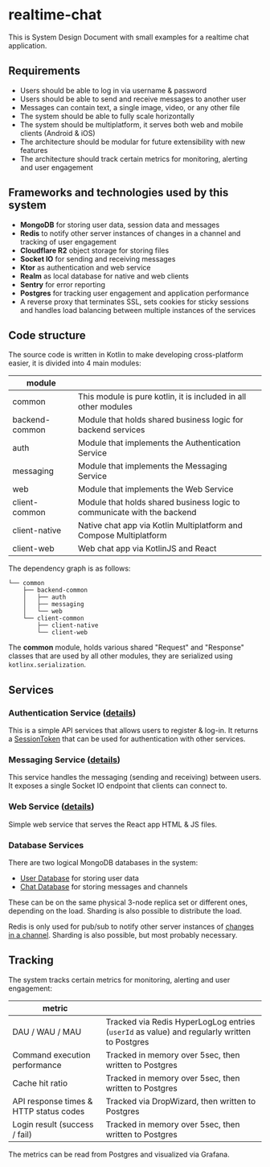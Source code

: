 # realtime-chat

This is System Design Document with small examples for a realtime chat application.

## Requirements

- Users should be able to log in via username & password
- Users should be able to send and receive messages to another user
- Messages can contain text, a single image, video, or any other file
- The system should be able to fully scale horizontally
- The system should be multiplatform, it serves both web and mobile clients (Android & iOS)
- The architecture should be modular for future extensibility with new features
- The architecture should track certain metrics for monitoring, alerting and user engagement

## Frameworks and technologies used by this system

- **MongoDB** for storing user data, session data and messages
- **Redis** to notify other server instances of changes in a channel and tracking of user engagement
- **Cloudflare R2** object storage for storing files
- **Socket IO** for sending and receiving messages
- **Ktor** as authentication and web service
- **Realm** as local database for native and web clients
- **Sentry** for error reporting
- **Postgres** for tracking user engagement and application performance
- A reverse proxy that terminates SSL, sets cookies for sticky sessions and handles load balancing between multiple
  instances of the services

## Code structure

The source code is written in Kotlin to make developing cross-platform easier, it is divided into 4 main modules:

| module         |                                                                         |
|----------------|-------------------------------------------------------------------------|
| common         | This module is pure kotlin, it is included in all other modules         |
| backend-common | Module that holds shared business logic for backend services            |
| auth           | Module that implements the Authentication Service                       |
| messaging      | Module that implements the Messaging Service                            |
| web            | Module that implements the Web Service                                  |
| client-common  | Module that holds shared business logic to communicate with the backend |
| client-native  | Native chat app via Kotlin Multiplatform and Compose Multiplatform      |
| client-web     | Web chat app via KotlinJS and React                                     |

The dependency graph is as follows:

```
└── common
    ├── backend-common
    │   ├── auth
    │   ├── messaging
    │   └── web
    └── client-common
        ├── client-native
        └── client-web   
```

The **common** module, holds various shared "Request" and "Response" classes that are used by all other modules, they
are serialized using `kotlinx.serialization`.

## Services

### Authentication Service ([details](AUTHENTICATION_SERVICE.md))

This is a simple API services that allows users to register & log-in.
It returns a [SessionToken](USER_DATABASE.md#sessiontoken) that can be used for authentication with other services.

### Messaging Service ([details](MESSAGING_SERVICE.md))

This service handles the messaging (sending and receiving) between users.
It exposes a single Socket IO endpoint that clients can connect to.

### Web Service ([details](WEB_SERVICE.md))

Simple web service that serves the React app HTML & JS files.

### Database Services

There are two logical MongoDB databases in the system:

- [User Database](USER_DATABASE.md) for storing user data
- [Chat Database](CHAT_DATABASE.md) for storing messages and channels

These can be on the same physical 3-node replica set or different ones, depending on the load.
Sharding is also possible to distribute the load.

Redis is only used for pub/sub to notify other server instances
of [changes in a channel](MESSAGING_SERVICE.md#channel-changes). Sharding is also possible, but most probably necessary.

## Tracking

The system tracks certain metrics for monitoring, alerting and user engagement:

| metric                                 |                                                                                             |
|----------------------------------------|---------------------------------------------------------------------------------------------|
| DAU / WAU / MAU                        | Tracked via Redis HyperLogLog entries (`userId` as value) and regularly written to Postgres |
| Command execution performance          | Tracked in memory over 5sec, then written to Postgres                                       |
| Cache hit ratio                        | Tracked in memory over 5sec, then written to Postgres                                       |
| API response times & HTTP status codes | Tracked via DropWizard, then written to Postgres                                            |
| Login result (success / fail)          | Tracked in memory over 5sec, then written to Postgres                                       |

The metrics can be read from Postgres and visualized via Grafana.